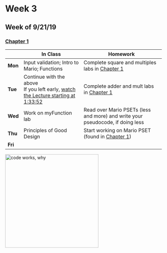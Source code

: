 <meta http-equiv="refresh" content="300"/>

# Week 3

## Week of 9/21/19 

### [Chapter 1](/ap/curriculum/1)

  |       |In Class               |Homework   |
  |-------|---------              |---------  |
  |**Mon**|Input validation; Intro to Mario; Functions |Complete square and multiples labs in [Chapter 1](/ap/curriculum/1)|
  |**Tue**|Continue with the above<br>If you left early, [watch the Lecture starting at 1:33:52](https://www.youtube.com/watch?v=e9Eds2Rc_x8&t=5632s) |Complete adder and mult labs in [Chapter 1](/ap/curriculum/1) |
  |**Wed**|Work on myFunction lab |Read over Mario PSETs (less and more) and write your pseudocode, if doing less |
  |**Thu**|Principles of Good Design |Start working on Mario PSET (found in [Chapter 1](/ap/curriculum/1)) |
  |**Fri**| | |

<img src="https://pbs.twimg.com/media/DKAT7rLVoAAaqdV.jpg" alt="code works, why" height="300">